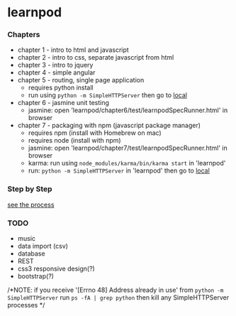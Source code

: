 # learnpod
### Chapters
+ chapter 1 - intro to html and javascript
+ chapter 2 - intro to css, separate javascript from html
+ chapter 3 - intro to jquery
+ chapter 4 - simple angular
+ chapter 5 - routing, single page application
  * requires python install
  * run using `python -m SimpleHTTPServer` then go to [local](http://127.0.0.1:8000/)
+ chapter 6 - jasmine unit testing
  * jasmine: open 'learnpod/chapter6/test/learnpodSpecRunner.html' in browser
+ chapter 7 - packaging with npm (javascript package manager)
  * requires npm (install with Homebrew on mac)
  * requires node (install with npm)
  * jasmine: open 'learnpod/chapter7/test/learnpodSpecRunner.html' in browser
  * karma: run using `node_modules/karma/bin/karma start` in 'learnpod'
  * run: `python -m SimpleHTTPServer` in 'learnpod' then go to [local](http://127.0.0.1:8000/chapter7/src/#!/)

### Step by Step
[see the process](https://github.com/ntno/learnpod/commits/master "individual commits")

### TODO
+ music
+ data import (csv)
+ database
+ REST
+ css3 responsive design(?)
+ bootstrap(?)

/*NOTE:
if you receive '[Errno 48] Address already in use' from `python -m SimpleHTTPServer`
run `ps -fA | grep python` then kill any SimpleHTTPServer processes
*/
